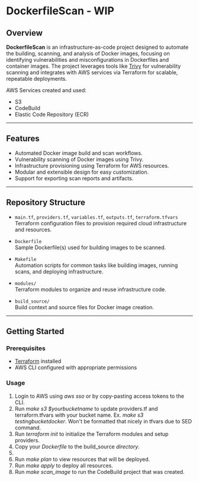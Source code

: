 # DockerfileScan - WIP

## Overview

**DockerfileScan** is an infrastructure-as-code project designed to automate the building, scanning, and analysis of Docker images, focusing on identifying vulnerabilities and misconfigurations in Dockerfiles and container images. The project leverages tools like [Trivy](https://github.com/aquasecurity/trivy) for vulnerability scanning and integrates with AWS services via Terraform for scalable, repeatable deployments.

AWS Services created and used:
- S3
- CodeBuild
- Elastic Code Repository (ECR)

---

## Features

- Automated Docker image build and scan workflows.
- Vulnerability scanning of Docker images using Trivy.
- Infrastructure provisioning using Terraform for AWS resources.
- Modular and extensible design for easy customization.
- Support for exporting scan reports and artifacts.

---

## Repository Structure

- `main.tf`, `providers.tf`, `variables.tf`, `outputs.tf`, `terraform.tfvars`  
  Terraform configuration files to provision required cloud infrastructure and resources.

- `Dockerfile`  
  Sample Dockerfile(s) used for building images to be scanned.

- `Makefile`  
  Automation scripts for common tasks like building images, running scans, and deploying infrastructure.

- `modules/`  
  Terraform modules to organize and reuse infrastructure code.

- `build_source/`  
  Build context and source files for Docker image creation.

---

## Getting Started

### Prerequisites

- [Terraform](https://www.terraform.io/downloads) installed
- AWS CLI configured with appropriate permissions

### Usage

1. Login to AWS using *aws sso* or by copy-pasting access tokens to the CLI.
2. Run *make s3 $yourbucketname* to update providers.tf and terraform.tfvars with your bucket name. Ex. *make s3 testingbucketdocker*. Won't be formatted that nicely in tfvars due to SED command.
3. Run *terraform init* to initialize the Terraform modules and setup providers.
4. Copy your *Dockerfile* to the build_source *directory*.
5. 
6. Run *make plan* to view resources that will be deployed.
7. Run *make apply* to deploy all resources.
8. Run *make scan_image* to run the CodeBuild project that was created.